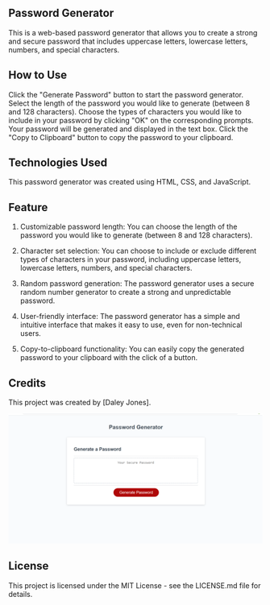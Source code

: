 ## Password Generator
This is a web-based password generator that allows you to create a strong and secure password that includes uppercase letters, lowercase letters, numbers, and special characters.

## How to Use
Click the "Generate Password" button to start the password generator.
Select the length of the password you would like to generate (between 8 and 128 characters).
Choose the types of characters you would like to include in your password by clicking "OK" on the corresponding prompts.
Your password will be generated and displayed in the text box.
Click the "Copy to Clipboard" button to copy the password to your clipboard.

## Technologies Used
This password generator was created using HTML, CSS, and JavaScript.

## Feature
1. Customizable password length: You can choose the length of the password you would like to generate (between 8 and 128 characters).

2. Character set selection: You can choose to include or exclude different types of characters in your password, including uppercase letters, lowercase letters, numbers, and special characters.

3. Random password generation: The password generator uses a secure random number generator to create a strong and unpredictable password.

4. User-friendly interface: The password generator has a simple and intuitive interface that makes it easy to use, even for non-technical users.

5. Copy-to-clipboard functionality: You can easily copy the generated password to your clipboard with the click of a button.
## Credits
This project was created by [Daley Jones].

![Screenshot of a comment on a GitHub issue showing an image, added in the Markdown, of an Octocat smiling and raising a tentacle.](./assets/images/password.png)




## License
This project is licensed under the MIT License - see the LICENSE.md file for details.